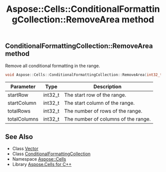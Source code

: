 ﻿---
title: Aspose::Cells::ConditionalFormattingCollection::RemoveArea method
linktitle: RemoveArea
second_title: Aspose.Cells for C++ API Reference
description: 'Aspose::Cells::ConditionalFormattingCollection::RemoveArea method. Remove all conditional formatting in the range in C++.'
type: docs
weight: 600
url: /cpp/aspose.cells/conditionalformattingcollection/removearea/
---
## ConditionalFormattingCollection::RemoveArea method


Remove all conditional formatting in the range.

```cpp
void Aspose::Cells::ConditionalFormattingCollection::RemoveArea(int32_t startRow, int32_t startColumn, int32_t totalRows, int32_t totalColumns)
```


| Parameter | Type | Description |
| --- | --- | --- |
| startRow | int32_t | The start row of the range. |
| startColumn | int32_t | The start column of the range. |
| totalRows | int32_t | The number of rows of the range. |
| totalColumns | int32_t | The number of columns of the range. |

## See Also

* Class [Vector](../../vector/)
* Class [ConditionalFormattingCollection](../)
* Namespace [Aspose::Cells](../../)
* Library [Aspose.Cells for C++](../../../)
